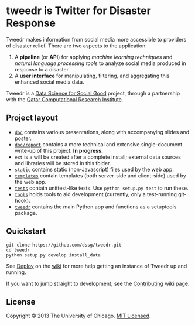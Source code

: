 # tweedr is Twitter for Disaster Response

Tweedr makes information from social media more accessible to providers of disaster relief. There are two aspects to the application:

1. A **pipeline** (or **API**) for applying _machine learning techniques_ and _natural language processing tools_ to analyze social media produced in response to a disaster.
2. A **user interface** for manipulating, filtering, and aggregating this enhanced social media data.

Tweedr is a [Data Science for Social Good](http://dssg.io/) project, through a partnership with the [Qatar Computational Research Institute](http://qcri.qa/).


## Project layout

* [`doc`](doc) contains various presentations, along with accompanying slides and poster.
* [`doc/report`](doc/report) contains a more technical and extensive single-document write-up of this project. **In progress.**
* `ext` is a will be created after a complete install; external data sources and libraries will be stored in this folder.
* [`static`](static) contains static (non-Javascript) files used by the web app.
* [`templates`](templates) contain templates (both server-side and client-side) used by the web app.
* [`tests`](tests) contain unittest-like tests. Use `python setup.py test` to run these.
* [`tools`](tools) holds tools to aid development (currently, only a test-running git-hook).
* [`tweedr`](tweedr) contains the main Python app and functions as a setuptools package.


## Quickstart

    git clone https://github.com/dssg/tweedr.git
    cd tweedr
    python setup.py develop install_data

See [Deploy](https://github.com/dssg/tweedr/wiki/Deploy) on the [wiki](https://github.com/dssg/tweedr/wiki) for more help getting an instance of Tweedr up and running.

If you want to jump straight to development, see the [Contributing](https://github.com/dssg/tweedr/wiki/Contributing) wiki page.


## License

Copyright © 2013 The University of Chicago. [MIT Licensed](LICENSE).
